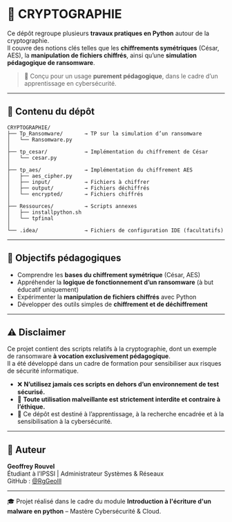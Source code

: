 
# 🔐 CRYPTOGRAPHIE

Ce dépôt regroupe plusieurs **travaux pratiques en Python** autour de la cryptographie.  
Il couvre des notions clés telles que les **chiffrements symétriques** (César, AES), la **manipulation de fichiers chiffrés**, ainsi qu’une **simulation pédagogique de ransomware**.

> 📁 Conçu pour un usage **purement pédagogique**, dans le cadre d’un apprentissage en cybersécurité.

---

## 📂 Contenu du dépôt

```plaintext
CRYPTOGRAPHIE/
├── Tp_Ransomware/       → TP sur la simulation d’un ransomware
│   └── Ransomware.py
│
├── tp_cesar/            → Implémentation du chiffrement de César
│   └── cesar.py
│
├── tp_aes/              → Implémentation du chiffrement AES
│   ├── aes_cipher.py
│   ├── input/           → Fichiers à chiffrer
│   ├── output/          → Fichiers déchiffrés
│   └── encrypted/       → Fichiers chiffrés
│
├── Ressources/          → Scripts annexes
│   ├── installpython.sh
│   └── tpfinal
│
└── .idea/               → Fichiers de configuration IDE (facultatifs)
```

---

## 🎯 Objectifs pédagogiques

- Comprendre les **bases du chiffrement symétrique** (César, AES)
- Appréhender la **logique de fonctionnement d’un ransomware** (à but éducatif uniquement)
- Expérimenter la **manipulation de fichiers chiffrés** avec Python
- Développer des outils simples de **chiffrement et de déchiffrement**

---

## ⚠️ Disclaimer

Ce projet contient des scripts relatifs à la cryptographie, dont un exemple de ransomware **à vocation exclusivement pédagogique**.  
Il a été développé dans un cadre de formation pour sensibiliser aux risques de sécurité informatique.

- ❌ **N’utilisez jamais ces scripts en dehors d’un environnement de test sécurisé.**
- 🚫 **Toute utilisation malveillante est strictement interdite et contraire à l’éthique.**
- 🧪 Ce dépôt est destiné à l’apprentissage, à la recherche encadrée et à la sensibilisation à la cybersécurité.

---

## 🤖 Auteur

**Geoffrey Rouvel**  
Étudiant à l’IPSSI | Administrateur Systèmes & Réseaux  
GitHub : [@RgGeolll](https://github.com/RgGeolll)

---

🎓 Projet réalisé dans le cadre du module **Introduction à l'écriture d'un malware en python** – Mastère Cybersécurité & Cloud.

